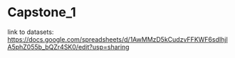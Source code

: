 # Capstone_1

link to datasets: https://docs.google.com/spreadsheets/d/1AwMMzD5kCudzvFFKWF6sdIhjlA5phZ055b_bQZr4SK0/edit?usp=sharing
